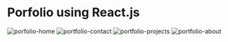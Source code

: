 # Porfolio using React.js
![porfolio-home](https://user-images.githubusercontent.com/20128950/122910269-4bf61a00-d356-11eb-8aed-10c1966a3486.png)
![portfolio-contact](https://user-images.githubusercontent.com/20128950/122910495-88297a80-d356-11eb-8f3c-4bcd0b1e8c15.png)
![portfolio-projects](https://user-images.githubusercontent.com/20128950/122910503-8a8bd480-d356-11eb-9843-84d907ca2a26.png)
![portfolio-about](https://user-images.githubusercontent.com/20128950/122910509-8cee2e80-d356-11eb-9f44-d9cacfa3cd64.png)

